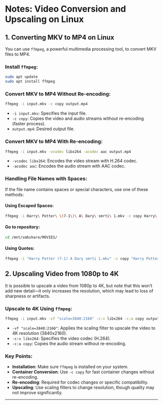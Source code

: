 # Notes: Video Conversion and Upscaling on Linux

## 1. Converting MKV to MP4 on Linux

You can use `ffmpeg`, a powerful multimedia processing tool, to convert MKV files to MP4.

### Install `ffmpeg`:
```bash
sudo apt update
sudo apt install ffmpeg
```

### Convert MKV to MP4 Without Re-encoding:
```bash
ffmpeg -i input.mkv -c copy output.mp4
```
- `-i input.mkv`: Specifies the input file.
- `-c copy`: Copies the video and audio streams without re-encoding (faster process).
- `output.mp4`: Desired output file.

### Convert MKV to MP4 With Re-encoding:
```bash
ffmpeg -i input.mkv -vcodec libx264 -acodec aac output.mp4
```
- `-vcodec libx264`: Encodes the video stream with H.264 codec.
- `-acodec aac`: Encodes the audio stream with AAC codec.

### Handling File Names with Spaces:
If the file name contains spaces or special characters, use one of these methods:

#### Using Escaped Spaces:
```bash
ffmpeg -i Harry\ Potter\ \(7-1\)\ A\ Dary\ smrti\ 1.mkv -c copy Harry\ Potter\ \(7-1\)\ A\ Dary\ smrti\ 1.mp4
```
#### Go to repository:
```bash
cd /mnt/smbshare/MOVIES/
```
#### Using Quotes:
```bash
ffmpeg -i "Harry Potter (7-1) A Dary smrti 1.mkv" -c copy "Harry Potter (7-1) A Dary smrti 1.mp4"
```

## 2. Upscaling Video from 1080p to 4K
It is possible to upscale a video from 1080p to 4K, but note that this won’t add new detail—it only increases the resolution, which may lead to loss of sharpness or artifacts.

### Upscale to 4K Using `ffmpeg`:
```bash
ffmpeg -i input.mkv -vf "scale=3840:2160" -c:v libx264 -c:a copy output_4k.mp4
```
- `-vf "scale=3840:2160"`: Applies the scaling filter to upscale the video to 4K resolution (3840x2160).
- `-c:v libx264`: Specifies the video codec (H.264).
- `-c:a copy`: Copies the audio stream without re-encoding.

### Key Points:
- **Installation**: Make sure `ffmpeg` is installed on your system.
- **Container Conversion**: Use `-c copy` for fast container changes without re-encoding.
- **Re-encoding**: Required for codec changes or specific compatibility.
- **Upscaling**: Use scaling filters to change resolution, though quality may not improve significantly.

---
